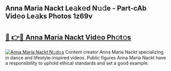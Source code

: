## Anna Maria Nackt Le𝚊k𝚎d N𝚞𝚍e - Part-cAb Vid𝚎o Le𝚊ks Photos 1z69v

# <h2><a href="http://fb6w61x.evod.top/?m=Anna+Maria+Nackt">🔗 👉🔴 Anna Maria Nackt Vid𝚎o Ph𝚘t𝚘s</a></h2>

[![Anna Maria Nackt N𝚞d𝚎s](https://i.imgur.com/8V9OHl7.gif)](http://fb6w61x.evod.top/?m=Anna+Maria+Nackt)
Content creator Anna Maria Nackt specializing in dance and lifestyle-inspired videos. Public figures Anna Maria Nackt have a responsibility to uphold ethical standards and set a good example. 
